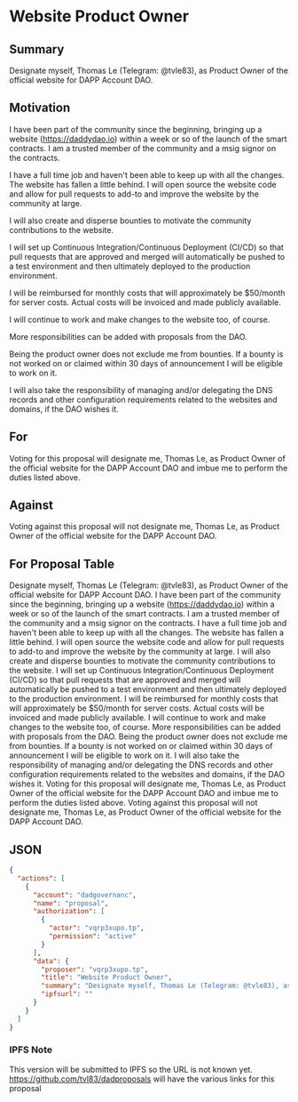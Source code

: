 # Website Product Owner

## Summary
Designate myself, Thomas Le (Telegram: @tvle83), as Product Owner of the official website for DAPP Account DAO.

## Motivation
I have been part of the community since the beginning, bringing up a website (https://daddydao.io) within a week or so of the launch of the smart contracts. I am a trusted member of the community and a msig signor on the contracts.

I have a full time job and haven't been able to keep up with all the changes. The website has fallen a little behind. I will open source the website code and allow for pull requests to add-to and improve the website by the community at large. 

I will also create and disperse bounties to motivate the community contributions to the website. 

I will set up Continuous Integration/Continuous Deployment (CI/CD) so that pull requests that are approved and merged will automatically be pushed to a test environment and then ultimately deployed to the production environment.

I will be reimbursed for monthly costs that will approximately be $50/month for server costs. Actual costs will be invoiced and made publicly available.

I will continue to work and make changes to the website too, of course. 

More responsibilities can be added with proposals from the DAO. 

Being the product owner does not exclude me from bounties. If a bounty is not worked on or claimed within 30 days of announcement I will be eligible to work on it. 

I will also take the responsibility of managing and/or delegating the DNS records and other configuration requirements related to the websites and domains, if the DAO wishes it. 

## For
Voting for this proposal will designate me, Thomas Le, as Product Owner of the official website for the DAPP Account DAO and imbue me to perform the duties listed above.

## Against
Voting against this proposal will not designate me, Thomas Le, as Product Owner of the official website for the DAPP Account DAO. 

## For Proposal Table

Designate myself, Thomas Le (Telegram: @tvle83), as Product Owner of the official website for DAPP Account DAO. I have been part of the community since the beginning, bringing up a website (https://daddydao.io) within a week or so of the launch of the smart contracts. I am a trusted member of the community and a msig signor on the contracts. I have a full time job and haven't been able to keep up with all the changes. The website has fallen a little behind. I will open source the website code and allow for pull requests to add-to and improve the website by the community at large. I will also create and disperse bounties to motivate the community contributions to the website. I will set up Continuous Integration/Continuous Deployment (CI/CD) so that pull requests that are approved and merged will automatically be pushed to a test environment and then ultimately deployed to the production environment. I will be reimbursed for monthly costs that will approximately be $50/month for server costs. Actual costs will be invoiced and made publicly available. I will continue to work and make changes to the website too, of course. More responsibilities can be added with proposals from the DAO. Being the product owner does not exclude me from bounties. If a bounty is not worked on or claimed within 30 days of announcement I will be eligible to work on it. I will also take the responsibility of managing and/or delegating the DNS records and other configuration requirements related to the websites and domains, if the DAO wishes it.  Voting for this proposal will designate me, Thomas Le, as Product Owner of the official website for the DAPP Account DAO and imbue me to perform the duties listed above. Voting against this proposal will not designate me, Thomas Le, as Product Owner of the official website for the DAPP Account DAO.

## JSON

```json
{
  "actions": [
    {
      "account": "dadgovernanc",
      "name": "proposal",
      "authorization": [
        {
          "actor": "vqrp3xupo.tp",
          "permission": "active"
        }
      ],
      "data": {
        "proposer": "vqrp3xupo.tp",
        "title": "Website Product Owner",
        "summary": "Designate myself, Thomas Le (Telegram: @tvle83), as Product Owner of the official website for DAPP Account DAO. I have been part of the community since the beginning, bringing up a website (https://daddydao.io) within a week or so of the launch of the smart contracts. I am a trusted member of the community and a msig signor on the contracts. I have a full time job and haven't been able to keep up with all the changes. The website has fallen a little behind. I will open source the website code and allow for pull requests to add-to and improve the website by the community at large. I will also create and disperse bounties to motivate the community contributions to the website. I will set up Continuous Integration/Continuous Deployment (CI/CD) so that pull requests that are approved and merged will automatically be pushed to a test environment and then ultimately deployed to the production environment. I will be reimbursed for monthly costs that will approximately be $50/month for server costs. Actual costs will be invoiced and made publicly available. I will continue to work and make changes to the website too, of course. More responsibilities can be added with proposals from the DAO. Being the product owner does not exclude me from bounties. If a bounty is not worked on or claimed within 30 days of announcement I will be eligible to work on it. I will also take the responsibility of managing and/or delegating the DNS records and other configuration requirements related to the websites and domains, if the DAO wishes it.  Voting for this proposal will designate me, Thomas Le, as Product Owner of the official website for the DAPP Account DAO and imbue me to perform the duties listed above. Voting against this proposal will not designate me, Thomas Le, as Product Owner of the official website for the DAPP Account DAO.",
        "ipfsurl": ""
      }
    }
  ]
}
```

### IPFS Note

This version will be submitted to IPFS so the URL is not known yet. https://github.com/tvl83/dadproposals will have the various links for this proposal 
